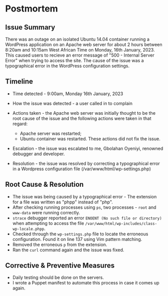 # Postmortem

## Issue Summary

There was an outage on an isolated Ubuntu 14.04 container running a WordPress application on an Apache web server for about 2 hours between 8:20am and 10:15am West African Time on Monday, 16th January, 2023. This caused users to recieve an error message of "500 - Internal Server Error" when trying to access the site. The cause of the issue was a typographical error in the WordPress configuration settings.

## Timeline

- Time detected - 9:00am, Monday 16th January, 2023
- How the issue was detected - a user called in to complain
- Actions taken - the Apache web server was initially thought to be the root cause of the issue and the following actions were taken in that regard:

  - Apache server was restarted;
  - Ubuntu container was restarted.
    These actions did not fix the issue.

- Escalation - the issue was escalated to me, Gbolahan Oyeniyi, renowned debugger and developer.
- Resolution - the issue was resolved by correcting a typographical error in a Wordpress configuration file (/var/www/html/wp-settings.php)

## Root Cause & Resolution

- The issue was being caused by a typographical error - The extension for a file was written as "phpp" instead of "php".
- After checking running processes using `ps`, two processes - `root` and `www-data` were running correctly.
- `strace` debugger reported an error `ENOENT (No such file or directory)` when attempting to access the file `/var/www/html/wp-includes/class-wp-locale.phpp`.
- Checked through the `wp-settings.php` file to locate the erroneous configuration. Found it on line 137 using Vim pattern matching.
- Removed the erroneous `p` from the extension.
- Ran the `curl` command again and the issue was fixed.

## Corrective & Preventive Measures

- Daily testing should be done on the servers.
- I wrote a Puppet manifest to automate this process in case it comes up again.
